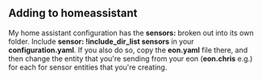 ## Adding to homeassistant
My home assistant configuration has the **sensors:** broken out into its own folder. Include **sensor: !include_dir_list sensors** in your **configuration.yaml**. If you also do so, copy the **eon.yaml** file there, and then change the entity that you're sending from your eon (**eon.chris** e.g.) for each for sensor entities that you're creating.
